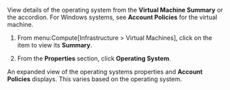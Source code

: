 View details of the operating system from the **Virtual Machine
Summary** or the accordion. For Windows systems, see **Account
Policies** for the virtual machine.

1.  From menu:Compute\[Infrastructure \> Virtual Machines\], click on
    the item to view its **Summary**.

2.  From the **Properties** section, click **Operating System**.

An expanded view of the operating systems properties and **Account
Policies** displays. This varies based on the operating system.
